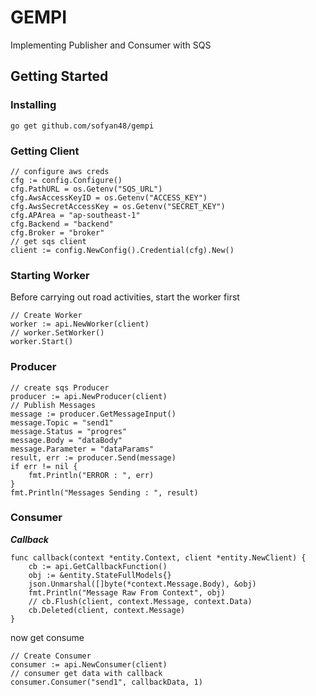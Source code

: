 # GEMPI
Implementing Publisher and Consumer with SQS
## Getting Started

### Installing
```
go get github.com/sofyan48/gempi
```
### Getting Client
```golang
// configure aws creds
cfg := config.Configure()
cfg.PathURL = os.Getenv("SQS_URL")
cfg.AwsAccessKeyID = os.Getenv("ACCESS_KEY")
cfg.AwsSecretAccessKey = os.Getenv("SECRET_KEY")
cfg.APArea = "ap-southeast-1"
cfg.Backend = "backend"
cfg.Broker = "broker"
// get sqs client
client := config.NewConfig().Credential(cfg).New()
```

### Starting Worker
Before carrying out road activities, start the worker first
```golang
// Create Worker
worker := api.NewWorker(client)
// worker.SetWorker()
worker.Start()
```

### Producer

```golang
// create sqs Producer
producer := api.NewProducer(client)
// Publish Messages
message := producer.GetMessageInput()
message.Topic = "send1"
message.Status = "progres"
message.Body = "dataBody"
message.Parameter = "dataParams"
result, err := producer.Send(message)
if err != nil {
	fmt.Println("ERROR : ", err)
}
fmt.Println("Messages Sending : ", result)
```
### Consumer
***Callback***
```golang
func callback(context *entity.Context, client *entity.NewClient) {
	cb := api.GetCallbackFunction()
	obj := &entity.StateFullModels{}
	json.Unmarshal([]byte(*context.Message.Body), &obj)
	fmt.Println("Message Raw From Context", obj)
	// cb.Flush(client, context.Message, context.Data)
	cb.Deleted(client, context.Message)
}
```
now get consume
```golang
// Create Consumer
consumer := api.NewConsumer(client)
// consumer get data with callback
consumer.Consumer("send1", callbackData, 1)
```